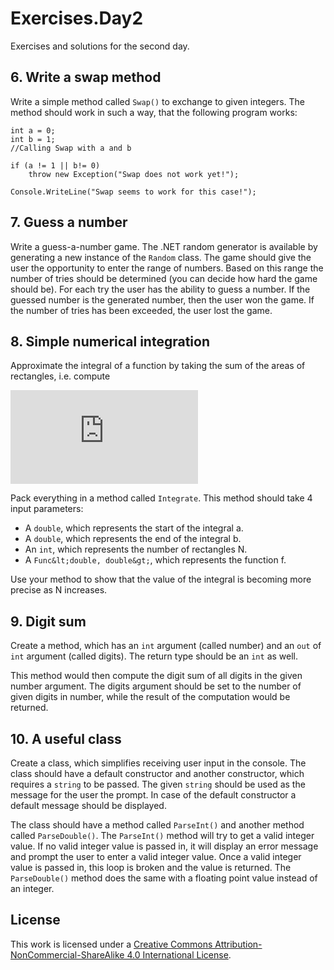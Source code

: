 # Exercises.Day2

Exercises and solutions for the second day.

## 6. Write a swap method

Write a simple method called `Swap()` to exchange to given integers. The method should work in such a way, that the following program works:

    int a = 0;
    int b = 1;
    //Calling Swap with a and b

    if (a != 1 || b!= 0)
    	throw new Exception("Swap does not work yet!");

    Console.WriteLine("Swap seems to work for this case!");

## 7. Guess a number

Write a guess-a-number game. The .NET random generator is available by generating a new instance of the `Random` class. The game should give the user the opportunity to enter the range of numbers. Based on this range the number of tries should be determined (you can decide how hard the game should be). For each try the user has the ability to guess a number. If the guessed number is the generated number, then the user won the game. If the number of tries has been exceeded, the user lost the game.

## 8. Simple numerical integration

Approximate the integral of a function by taking the sum of the areas of rectangles, i.e. compute

![equation](http://www.sciweavers.org/tex2img.php?eq=F%3D%20%5Cint_a%5Eb%20f%28x%29%20dx%20%5Capprox%20%5CDelta%20x%20%5Csum_i%20f%28x_i%29&bc=White&fc=Black&im=jpg&fs=12&ff=arev&edit=0)

Pack everything in a method called `Integrate`. This method should take 4 input parameters:

* A `double`, which represents the start of the integral a.
* A `double`, which represents the end of the integral b.
* An `int`, which represents the number of rectangles N.
* A `Func&lt;double, double&gt;`, which represents the function f.

Use your method to show that the value of the integral is becoming more precise as N increases.

## 9. Digit sum

Create a method, which has an `int` argument (called number) and an `out` of `int` argument (called digits). The return type should be an `int` as well.

This method would then compute the digit sum of all digits in the given number argument. The digits argument should be set to the number of given digits in number, while the result of the computation would be returned.

## 10. A useful class

Create a class, which simplifies receiving user input in the console. The class should have a default constructor and another constructor, which requires a `string` to be passed. The given `string` should be used as the message for the user the prompt. In case of the default constructor a default message should be displayed.

The class should have a method called `ParseInt()` and another method called `ParseDouble()`. The `ParseInt()` method will try to get a valid integer value. If no valid integer value is passed in, it will display an error message and prompt the user to enter a valid integer value. Once a valid integer value is passed in, this loop is broken and the value is returned. The `ParseDouble()` method does the same with a floating point value instead of an integer.

## License
This work is licensed under a [Creative Commons Attribution-NonCommercial-ShareAlike 4.0 International License](http://creativecommons.org/licenses/by-nc-sa/4.0/).